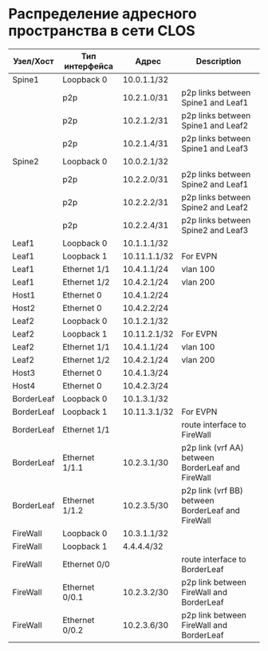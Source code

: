 ﻿# Распределение адресного пространства в сети CLOS
| Узел/Хост | Тип интерфейса | Адрес | Description |
| ----------- | ---------- | -------- | ---------- |
| Spine1 | Loopback 0 | 10.0.1.1/32 |
|      | p2p | 10.2.1.0/31 | p2p links between Spine1 and Leaf1 |
|      | p2p | 10.2.1.2/31 | p2p links between Spine1 and Leaf2 |
|      | p2p | 10.2.1.4/31 | p2p links between Spine1 and Leaf3 |
| Spine2 | Loopback 0 | 10.0.2.1/32 |
|      | p2p | 10.2.2.0/31 | p2p links between Spine2 and Leaf1 |
|      | p2p | 10.2.2.2/31 | p2p links between Spine2 and Leaf2 |
|      | p2p | 10.2.2.4/31 | p2p links between Spine2 and Leaf3 |
| Leaf1 | Loopback 0 | 10.1.1.1/32 | 
| Leaf1 | Loopback 1 | 10.11.1.1/32 | For EVPN |
| Leaf1 | Ethernet 1/1 | 10.4.1.1/24 | vlan 100 |
| Leaf1 | Ethernet 1/2 | 10.4.2.1/24 | vlan 200 |
| Host1 | Ethernet 0 | 10.4.1.2/24 |
| Host2 | Ethernet 0 | 10.4.2.2/24 |
| Leaf2 | Loopback 0 | 10.1.2.1/32 |
| Leaf2 | Loopback 1 | 10.11.2.1/32 | For EVPN |
| Leaf2 | Ethernet 1/1 | 10.4.1.1/24 | vlan 100 |
| Leaf2 | Ethernet 1/2 | 10.4.2.1/24 | vlan 200 |
| Host3 | Ethernet 0 | 10.4.1.3/24 |
| Host4 | Ethernet 0 | 10.4.2.3/24 |
| BorderLeaf | Loopback 0 | 10.1.3.1/32 |
| BorderLeaf | Loopback 1 | 10.11.3.1/32 | For EVPN |
| BorderLeaf | Ethernet 1/1 | | route interface to FireWall |
| BorderLeaf | Ethernet 1/1.1 | 10.2.3.1/30 | p2p link (vrf AA) between BorderLeaf and FireWall |
| BorderLeaf | Ethernet 1/1.2 | 10.2.3.5/30 | p2p link (vrf BB) between BorderLeaf and FireWall |
| FireWall | Loopback 0 | 10.3.1.1/32 |
| FireWall | Loopback 1 | 4.4.4.4/32 |
| FireWall | Ethernet 0/0 | | route interface to BorderLeaf |
| FireWall | Ethernet 0/0.1 | 10.2.3.2/30 | p2p link between FireWall and BorderLeaf |
| FireWall | Ethernet 0/0.2 | 10.2.3.6/30 | p2p link between FireWall and BorderLeaf |
